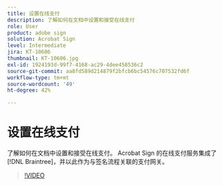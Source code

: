 ```yaml
---
title: 设置在线支付
description: 了解如何在文档中设置和接受在线支付
role: User
product: adobe sign
solution: Acrobat Sign
level: Intermediate
jira: KT-10606
thumbnail: KT-10606.jpg
exl-id: 1924193d-99f7-4168-ac29-4dee458536c2
source-git-commit: aa8fd589d214879f2bfcb6bc54576c707532fd6f
workflow-type: tm+mt
source-wordcount: '49'
ht-degree: 42%

---
```


# 设置在线支付

了解如何在文档中设置和接受在线支付。  Acrobat Sign 的在线支付服务集成了 [!DNL Braintree]，并以此作为与签名流程关联的支付网关。

>[!VIDEO](https://video.tv.adobe.com/v/345753?quality=12&learn=on&hidetitle=true)
